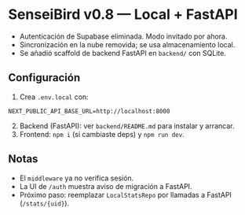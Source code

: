 # SenseiBird v0.8 — Local + FastAPI
- Autenticación de Supabase eliminada. Modo invitado por ahora.
- Sincronización en la nube removida; se usa almacenamiento local.
- Se añadió scaffold de backend FastAPI en `backend/` con SQLite.

## Configuración
1. Crea `.env.local` con:
```
NEXT_PUBLIC_API_BASE_URL=http://localhost:8000
```
2. Backend (FastAPI): ver `backend/README.md` para instalar y arrancar.
3. Frontend: `npm i` (si cambiaste deps) y `npm run dev`.

## Notas
- El `middleware` ya no verifica sesión.
- La UI de `/auth` muestra aviso de migración a FastAPI.
- Próximo paso: reemplazar `LocalStatsRepo` por llamadas a FastAPI (`/stats/{uid}`).
